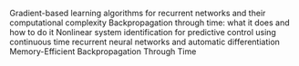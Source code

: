 Gradient-based learning algorithms for recurrent networks and their computational complexity
Backpropagation through time: what it does and how to do it
Nonlinear system identification for predictive control using continuous time recurrent neural networks and automatic differentiation
Memory-Efficient Backpropagation Through Time